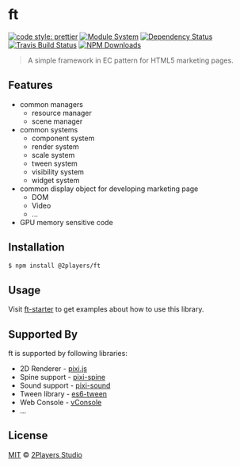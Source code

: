 # ft

[![code style: prettier](https://img.shields.io/badge/code_style-prettier-ff69b4.svg)](https://github.com/prettier/prettier)
[![Module System](https://img.shields.io/badge/module%20system-ES%20Module-brightgreen.svg)](#)
[![Dependency Status](https://img.shields.io/david/2players/ft.svg)](#)
[![Travis Build Status](https://img.shields.io/travis/2players/ft.svg)](#)
[![NPM Downloads](https://img.shields.io/npm/dm/@2players/ft.svg)](#)

> A simple framework in EC pattern for HTML5 marketing pages.

## Features

- common managers
  - resource manager
  - scene manager
- common systems
  - component system
  - render system
  - scale system
  - tween system
  - visibility system
  - widget system
- common display object for developing marketing page
  - DOM
  - Video
  - ...
- GPU memory sensitive code

## Installation

```sh
$ npm install @2players/ft
```

## Usage

Visit [ft-starter](https://github.com/2players/ft-starter) to get examples about how to use this library.

## Supported By

ft is supported by following libraries:

- 2D Renderer - [pixi.js](https://github.com/pixijs/pixi.js)
- Spine support - [pixi-spine](https://github.com/pixijs/pixi-spine)
- Sound support - [pixi-sound](https://github.com/pixijs/pixi-sound)
- Tween library - [es6-tween](https://github.com/tweenjs/es6-tween)
- Web Console - [vConsole](https://github.com/Tencent/vConsole)
- ...

## License

[MIT](https://2players.studio/licenses/MIT) © [2Players Studio](https://2players.studio/)
